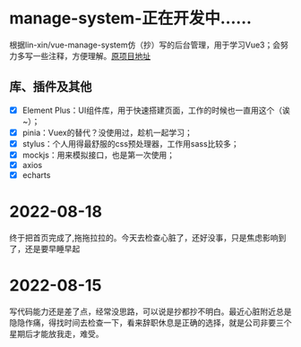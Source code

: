 # manage-system-正在开发中……

根据lin-xin/vue-manage-system仿（抄）写的后台管理，用于学习Vue3；会努力多写一些注释，方便理解。[原项目地址](https://github.com/lin-xin/vue-manage-system)

## 库、插件及其他

-   [x] Element Plus：UI组件库，用于快速搭建页面，工作的时候也一直用这个（诶~）；
-   [x] pinia：Vuex的替代？没使用过，趁机一起学习；
-   [x] stylus：个人用得最舒服的css预处理器，工作用sass比较多；
-   [x] mockjs：用来模拟接口，也是第一次使用；
-   [x] axios
-   [x] echarts

# 2022-08-18
终于把首页完成了,拖拖拉拉的。今天去检查心脏了，还好没事，只是焦虑影响到了，还是要早睡早起
# 2022-08-15
写代码能力还是差了点，经常没思路，可以说是抄都抄不明白。最近心脏附近总是隐隐作痛，得找时间去检查一下，看来辞职休息是正确的选择，就是公司非要三个星期后才能放我走，难受。